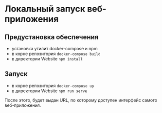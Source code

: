# Локальный запуск веб-приложения

## Предустановка обеспечения

- установка утилит docker-compose и npm
- в корне репозитория ```docker-compose build```
- в директории Website ```npm install```


## Запуск

- в корне репозитория ```docker-compose up```
- в директории Website ```npm run serve```

После этого, будет выдан URL, по которому доступен интерфейс самого веб-приложения.
